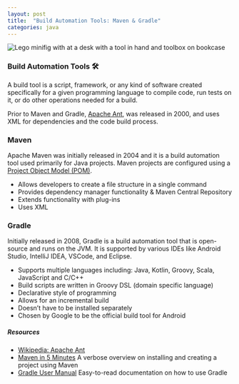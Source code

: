 ```yaml
---
layout: post
title:  "Build Automation Tools: Maven & Gradle"
categories: java 
---
```


![Lego minifig with at a desk with a tool in hand and toolbox on bookcase](/tanyaselvog.github.io/assets/toolFig.jpeg)

### Build Automation Tools 🛠️

A build tool is a script, framework, or any kind of software created specifically for a given programming language to compile code, run tests on it, or do other operations needed for a build.

Prior to Maven and Gradle, [Apache Ant](https://ant.apache.org/), was released in 2000, and uses XML for dependencies and the code build process.  


### Maven

Apache Maven was initially released in 2004 and it is a build automation tool used primarily for Java projects. Maven projects are configured using a [Project Object Model (POM)](https://en.wikipedia.org/wiki/Apache_Maven#Project_Object_Model).  


* Allows developers to create a file structure in a single command
* Provides dependency manager functionality & Maven Central Repository
* Extends functionality with plug-ins
* Uses XML  

### Gradle

Initially released in 2008, Gradle is a build automation tool that is open-source and runs on the JVM. It is supported by various IDEs like Android Studio, IntelliJ IDEA, VSCode, and Eclipse.  
* Supports multiple languages including: Java, Kotlin, Groovy, Scala, JavaScript and C/C++
* Build scripts are written in Groovy DSL (domain specific language)
* Declarative style of programming
* Allows for an incremental build
* Doesn’t have to be installed separately 
* Chosen by Google to be the official build tool for Android  



##### Resources
* [Wikipedia: Apache Ant](https://en.wikipedia.org/wiki/Apache_Ant)
* [Maven in 5 Minutes](https://maven.apache.org/guides/getting-started/maven-in-five-minutes.html) A verbose overview on installing and creating a project using Maven
* [Gradle User Manual](https://docs.gradle.org/current/userguide/userguide.html) Easy-to-read documentation on how to use Gradle





